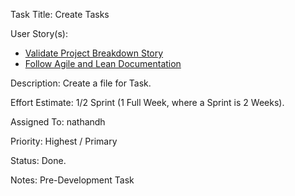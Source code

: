 Task Title: Create Tasks

User Story(s): 
 * [Validate Project Breakdown Story](../story_high_level_breakdown.md)
 * [Follow Agile and Lean Documentation](../story_follow_agile_lean.md)

Description: Create a file for Task. 

Effort Estimate: 1/2 Sprint (1 Full Week, where a Sprint is 2 Weeks).

Assigned To: nathandh

Priority: Highest / Primary

Status: Done.

Notes: Pre-Development Task